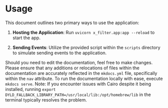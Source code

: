 # Usage
This document outlines two primary ways to use the application:

1. **Hosting the Application**: Run `uvicorn x_filter.app:app --reload` to start the app.

2. **Sending Events**: Utilize the provided script within the `scripts` directory to simulate sending events to the application.

Should you need to edit the documentation, feel free to make changes. Please ensure that any additions or relocations of files within the documentation are accurately reflected in the `mkdocs.yml` file, specifically within the `nav` attribute. To run the documentation locally with ease, execute `mkdocs serve`. Note: If you encounter issues with Cairo despite it being installed, running `export DYLD_FALLBACK_LIBRARY_PATH=/usr/local/lib:/opt/homebrew/lib` in the terminal typically resolves the problem.
